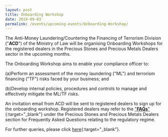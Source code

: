 ```yaml
---
layout: post
title: Onboarding Workshop
date: 2019-09-03
permalink: /events/upcoming-events/Onboarding-Workshop/
---
```


The Anti-Money Laundering/Countering the Financing of Terrorism Division ("**ACD**") of the Ministry of Law will be organising Onboarding Workshops for the registered dealers in the Precious Stones and Precious Metals Dealers sector in the upcoming months. 

The Onboarding Workshop aims to enable your compliance officer to:

(a)Perform an assessment of the money laundering ("ML") and terrorism financing ("TF") risks faced by your business; and

(b)Develop internal policies, procedures and controls to manage and effectively mitigate the ML/TF risks.

An invitation email from ACD will be sent to registered dealers to sign up for the onboarding workshop. Registered dealers may refer to the ["**FAQs**"](https://va.ecitizen.gov.sg/cfp/customerPages/mlaw/explorefaq.aspx){:target="_blank"} under the Precious Stones and Precious Metals Dealers section for Frequently Asked Questions relating to the regulatory regime.

For further queries, please click [here](https://www.mlaw.gov.sg/eservices/enquiry/){:target="_blank"}.
